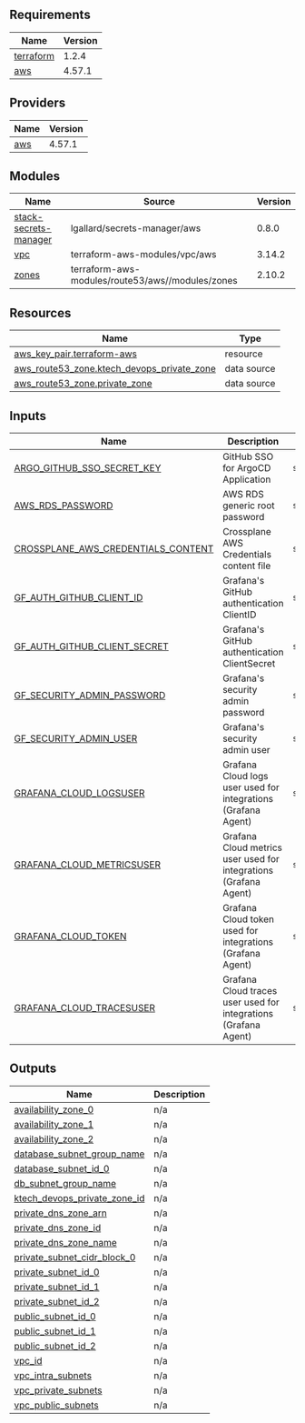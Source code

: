 <!-- BEGIN_TF_DOCS -->
## Requirements

| Name | Version |
|------|---------|
| <a name="requirement_terraform"></a> [terraform](#requirement\_terraform) | 1.2.4 |
| <a name="requirement_aws"></a> [aws](#requirement\_aws) | 4.57.1 |

## Providers

| Name | Version |
|------|---------|
| <a name="provider_aws"></a> [aws](#provider\_aws) | 4.57.1 |

## Modules

| Name | Source | Version |
|------|--------|---------|
| <a name="module_stack-secrets-manager"></a> [stack-secrets-manager](#module\_stack-secrets-manager) | lgallard/secrets-manager/aws | 0.8.0 |
| <a name="module_vpc"></a> [vpc](#module\_vpc) | terraform-aws-modules/vpc/aws | 3.14.2 |
| <a name="module_zones"></a> [zones](#module\_zones) | terraform-aws-modules/route53/aws//modules/zones | 2.10.2 |

## Resources

| Name | Type |
|------|------|
| [aws_key_pair.terraform-aws](https://registry.terraform.io/providers/hashicorp/aws/4.57.1/docs/resources/key_pair) | resource |
| [aws_route53_zone.ktech_devops_private_zone](https://registry.terraform.io/providers/hashicorp/aws/4.57.1/docs/data-sources/route53_zone) | data source |
| [aws_route53_zone.private_zone](https://registry.terraform.io/providers/hashicorp/aws/4.57.1/docs/data-sources/route53_zone) | data source |

## Inputs

| Name | Description | Type | Default | Required |
|------|-------------|------|---------|:--------:|
| <a name="input_ARGO_GITHUB_SSO_SECRET_KEY"></a> [ARGO\_GITHUB\_SSO\_SECRET\_KEY](#input\_ARGO\_GITHUB\_SSO\_SECRET\_KEY) | GitHub SSO for ArgoCD Application | `string` | n/a | yes |
| <a name="input_AWS_RDS_PASSWORD"></a> [AWS\_RDS\_PASSWORD](#input\_AWS\_RDS\_PASSWORD) | AWS RDS generic root password | `string` | n/a | yes |
| <a name="input_CROSSPLANE_AWS_CREDENTIALS_CONTENT"></a> [CROSSPLANE\_AWS\_CREDENTIALS\_CONTENT](#input\_CROSSPLANE\_AWS\_CREDENTIALS\_CONTENT) | Crossplane AWS Credentials content file | `string` | n/a | yes |
| <a name="input_GF_AUTH_GITHUB_CLIENT_ID"></a> [GF\_AUTH\_GITHUB\_CLIENT\_ID](#input\_GF\_AUTH\_GITHUB\_CLIENT\_ID) | Grafana's GitHub authentication ClientID | `string` | n/a | yes |
| <a name="input_GF_AUTH_GITHUB_CLIENT_SECRET"></a> [GF\_AUTH\_GITHUB\_CLIENT\_SECRET](#input\_GF\_AUTH\_GITHUB\_CLIENT\_SECRET) | Grafana's GitHub authentication ClientSecret | `string` | n/a | yes |
| <a name="input_GF_SECURITY_ADMIN_PASSWORD"></a> [GF\_SECURITY\_ADMIN\_PASSWORD](#input\_GF\_SECURITY\_ADMIN\_PASSWORD) | Grafana's security admin password | `string` | n/a | yes |
| <a name="input_GF_SECURITY_ADMIN_USER"></a> [GF\_SECURITY\_ADMIN\_USER](#input\_GF\_SECURITY\_ADMIN\_USER) | Grafana's security admin user | `string` | n/a | yes |
| <a name="input_GRAFANA_CLOUD_LOGSUSER"></a> [GRAFANA\_CLOUD\_LOGSUSER](#input\_GRAFANA\_CLOUD\_LOGSUSER) | Grafana Cloud logs user used for integrations (Grafana Agent) | `string` | `""` | no |
| <a name="input_GRAFANA_CLOUD_METRICSUSER"></a> [GRAFANA\_CLOUD\_METRICSUSER](#input\_GRAFANA\_CLOUD\_METRICSUSER) | Grafana Cloud metrics user used for integrations (Grafana Agent) | `string` | `""` | no |
| <a name="input_GRAFANA_CLOUD_TOKEN"></a> [GRAFANA\_CLOUD\_TOKEN](#input\_GRAFANA\_CLOUD\_TOKEN) | Grafana Cloud token used for integrations (Grafana Agent) | `string` | `""` | no |
| <a name="input_GRAFANA_CLOUD_TRACESUSER"></a> [GRAFANA\_CLOUD\_TRACESUSER](#input\_GRAFANA\_CLOUD\_TRACESUSER) | Grafana Cloud traces user used for integrations (Grafana Agent) | `string` | `""` | no |

## Outputs

| Name | Description |
|------|-------------|
| <a name="output_availability_zone_0"></a> [availability\_zone\_0](#output\_availability\_zone\_0) | n/a |
| <a name="output_availability_zone_1"></a> [availability\_zone\_1](#output\_availability\_zone\_1) | n/a |
| <a name="output_availability_zone_2"></a> [availability\_zone\_2](#output\_availability\_zone\_2) | n/a |
| <a name="output_database_subnet_group_name"></a> [database\_subnet\_group\_name](#output\_database\_subnet\_group\_name) | n/a |
| <a name="output_database_subnet_id_0"></a> [database\_subnet\_id\_0](#output\_database\_subnet\_id\_0) | n/a |
| <a name="output_db_subnet_group_name"></a> [db\_subnet\_group\_name](#output\_db\_subnet\_group\_name) | n/a |
| <a name="output_ktech_devops_private_zone_id"></a> [ktech\_devops\_private\_zone\_id](#output\_ktech\_devops\_private\_zone\_id) | n/a |
| <a name="output_private_dns_zone_arn"></a> [private\_dns\_zone\_arn](#output\_private\_dns\_zone\_arn) | n/a |
| <a name="output_private_dns_zone_id"></a> [private\_dns\_zone\_id](#output\_private\_dns\_zone\_id) | n/a |
| <a name="output_private_dns_zone_name"></a> [private\_dns\_zone\_name](#output\_private\_dns\_zone\_name) | n/a |
| <a name="output_private_subnet_cidr_block_0"></a> [private\_subnet\_cidr\_block\_0](#output\_private\_subnet\_cidr\_block\_0) | n/a |
| <a name="output_private_subnet_id_0"></a> [private\_subnet\_id\_0](#output\_private\_subnet\_id\_0) | n/a |
| <a name="output_private_subnet_id_1"></a> [private\_subnet\_id\_1](#output\_private\_subnet\_id\_1) | n/a |
| <a name="output_private_subnet_id_2"></a> [private\_subnet\_id\_2](#output\_private\_subnet\_id\_2) | n/a |
| <a name="output_public_subnet_id_0"></a> [public\_subnet\_id\_0](#output\_public\_subnet\_id\_0) | n/a |
| <a name="output_public_subnet_id_1"></a> [public\_subnet\_id\_1](#output\_public\_subnet\_id\_1) | n/a |
| <a name="output_public_subnet_id_2"></a> [public\_subnet\_id\_2](#output\_public\_subnet\_id\_2) | n/a |
| <a name="output_vpc_id"></a> [vpc\_id](#output\_vpc\_id) | n/a |
| <a name="output_vpc_intra_subnets"></a> [vpc\_intra\_subnets](#output\_vpc\_intra\_subnets) | n/a |
| <a name="output_vpc_private_subnets"></a> [vpc\_private\_subnets](#output\_vpc\_private\_subnets) | n/a |
| <a name="output_vpc_public_subnets"></a> [vpc\_public\_subnets](#output\_vpc\_public\_subnets) | n/a |
<!-- END_TF_DOCS -->
